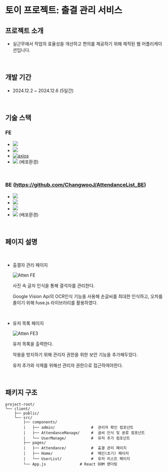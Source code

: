 # 토이 프로젝트: 출결 관리 서비스

## 프로젝트 소개
  * 실근무에서 작업의 효율성을 개선하고 편의를 제공하기 위해 제작된 웹 어플리케이션입니다.

<br>

## 개발 기간
  * 2024.12.2 ~ 2024.12.6 (5일간)

<br>

## 기술 스택
### FE
  * <img src="https://img.shields.io/badge/React-61DAFB?style=flat-square&logo=React&logoColor=black"/>
  * <img src="https://img.shields.io/badge/JavaScript-F7DF1E?style=flat-square&logo=javascript&logoColor=black"/>
  * [![axios](https://img.shields.io/badge/axios-^1.4.0-blue)](https://axios-http.com)
  * <img src="https://img.shields.io/badge/Vercel-000000?style=flat-square&logo=Vercel&logoColor=white"/>  (배포환경)


  <br>

### BE  (https://github.com/ChangwooJ/AttendanceList_BE)
  * <img src="https://img.shields.io/badge/Node.js-339933?style=flat-square&logo=Node.js&logoColor=white"/>
  * <img src="https://img.shields.io/badge/Express-000000?style=flat-square&logo=Express&logoColor=white"/>
  * <img src="https://img.shields.io/badge/MongoDB-47A248?style=flat-square&logo=MongoDB&logoColor=white"/>
  * <img src="https://img.shields.io/badge/Amazon AWS-232F3E?style=flat-square&logo=amazonaws&logoColor=white"/>  (배포환경)


<br>

## 페이지 설명

<br>

 * 출결자 관리 페이지

   ![Atten FE](https://github.com/user-attachments/assets/e38bbc07-61d5-493e-bb7c-3898800212fb)

   사진 속 글자 인식을 통해 결석자를 관리한다.

   Google Vision Api의 OCR인식 기능을 사용해 손글씨를 최대한 인식하고, 오차를 줄이기 위해 fuse.js 라이브러리를 활용하였다.


<br>

 * 유저 목록 페이지

   ![Atten FE3](https://github.com/user-attachments/assets/4aa75af9-5125-4b8f-9e35-5870d5c85f2d)


   유저 목록을 출력한다.

   악용을 방지하기 위해 관리자 권한을 위한 보안 기능을 추가해두었다.

   유저 추가와 삭제를 위해선 관리자 권한으로 접근하여야한다.

<br>





## 패키지 구조

```
project-root/
└── client/
    ├── public/
    └── src/
        ├── components/
        |   ├── admin/                #  관리자 확인 컴포넌트
        |   ├── AttendanceManage/     #  글씨 인식 및 분류 컴포넌트
        |   └── UserManage/           #  유저 추가 컴포넌트
        ├── pages/                    
        |   ├── Attendance/           #  출결 관리 페이지
        |   ├── Home/                 #  메인(초기) 페이지
        |   └── UserList/             #  유저 리스트 페이지
        └── App.js               # React DOM 랜더링
```

<br>

